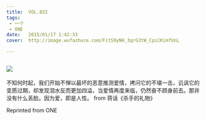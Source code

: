 ```yaml
---
title:	VOL.832
tags:
 - 一个
 - ONE
date:	2015/01/17 1:42:33
cover:	http://image.wufazhuce.com/FitS9yNH_3qrG3tW_CpiCKimfUnL

---
```

![](http://image.wufazhuce.com/FitS9yNH_3qrG3tW_CpiCKimfUnL)
---

不知何时起，我们开始不惮以最坏的恶意推测爱情，拷问它的不堪一击，讥讽它的变质过期，却发现泪水反而更加四溢，当爱情再度来临，仍然奋不顾身前去。那并没有什么丢脸。因为爱，即是人性。 from 蒋话《杀手的礼物》
 
Reprinted from ONE
